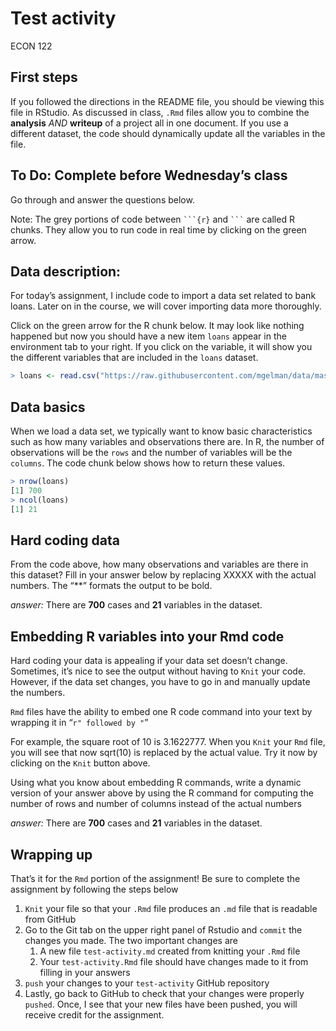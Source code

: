 Test activity
================
ECON 122

## First steps

If you followed the directions in the README file, you should be viewing
this file in RStudio. As discussed in class, `.Rmd` files allow you to
combine the **analysis** *AND* **writeup** of a project all in one
document. If you use a different dataset, the code should dynamically
update all the variables in the file.

## To Do: Complete before Wednesday’s class

Go through and answer the questions below.

Note: The grey portions of code between ```` ```{r} ```` and
```` ``` ```` are called R chunks. They allow you to run code in real
time by clicking on the green arrow.

## Data description:

For today’s assignment, I include code to import a data set related to
bank loans. Later on in the course, we will cover importing data more
thoroughly.

Click on the green arrow for the R chunk below. It may look like nothing
happened but now you should have a new item `loans` appear in the
environment tab to your right. If you click on the variable, it will
show you the different variables that are included in the `loans`
dataset.

``` r
> loans <- read.csv("https://raw.githubusercontent.com/mgelman/data/master/day1CreditData.csv")
```

## Data basics

When we load a data set, we typically want to know basic characteristics
such as how many variables and observations there are. In R, the number
of observations will be the `rows` and the number of variables will be
the `columns`. The code chunk below shows how to return these values.

``` r
> nrow(loans)
[1] 700
> ncol(loans)
[1] 21
```

## Hard coding data

From the code above, how many observations and variables are there in
this dataset? Fill in your answer below by replacing XXXXX with the
actual numbers. The “\*\*” formats the output to be bold.

*answer:* There are **700** cases and **21** variables in the dataset.

## Embedding R variables into your Rmd code

Hard coding your data is appealing if your data set doesn’t change.
Sometimes, it’s nice to see the output without having to `Knit` your
code. However, if the data set changes, you have to go in and manually
update the numbers.

`Rmd` files have the ability to embed one R code command into your text
by wrapping it in “`r" followed by "`”

For example, the square root of 10 is 3.1622777. When you `Knit` your
`Rmd` file, you will see that now sqrt(10) is replaced by the actual
value. Try it now by clicking on the `Knit` button above.

Using what you know about embedding R commands, write a dynamic version
of your answer above by using the R command for computing the number of
rows and number of columns instead of the actual numbers

*answer:* There are **700** cases and **21** variables in the dataset.

## Wrapping up

That’s it for the `Rmd` portion of the assignment! Be sure to complete
the assignment by following the steps below

1.  `Knit` your file so that your `.Rmd` file produces an `.md` file
    that is readable from GitHub
2.  Go to the Git tab on the upper right panel of Rstudio and `commit`
    the changes you made. The two important changes are
    1.  A new file `test-activity.md` created from knitting your `.Rmd`
        file
    2.  Your `test-activity.Rmd` file should have changes made to it
        from filling in your answers
3.  `push` your changes to your `test-activity` GitHub repository
4.  Lastly, go back to GitHub to check that your changes were properly
    `pushed`. Once, I see that your new files have been pushed, you will
    receive credit for the assignment.
